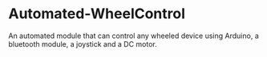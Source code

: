 # Automated-WheelControl
An automated module that can control any wheeled device using Arduino, a bluetooth module, a joystick and a DC motor.
